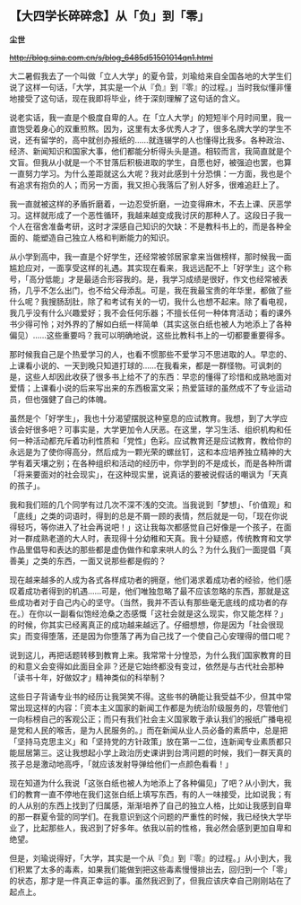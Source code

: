 ## 【大四学长碎碎念】从「负」到「零」

**尘世**

~~http://blog.sina.com.cn/s/blog_6485d51501014qn1.html~~

大二暑假我去了一个叫做「立人大学」的夏令营，刘瑜给来自全国各地的大学生们说了这样一句话，「大学，其实是一个从『负』到『零』的过程。」当时我似懂非懂地接受了这句话，现在我即将毕业，终于深刻理解了这句话的含义。

说老实话，我一直是个极度自卑的人。在「立人大学」的短短半个月时间里，我一直饱受着身心的双重煎熬。因为，这里有太多优秀人才了，很多名牌大学的学生不说，还有留学的，高中就创办报纸的……就连辍学的人也懂得比我多。各种政治、经济、新闻知识和国家大事，他们都能分析得头头是道。相较而言，我简直就是个文盲。但我从小就是一个不甘落后积极进取的学生，自愿也好，被强迫也罢，也算一直努力学习。为什么差距就这么大呢？我对此感到十分恐惧：一方面，我也是个有追求有抱负的人；而另一方面，我又担心我落后了别人好多，很难追赶上了。

我一直就被这样的矛盾折磨着，一边忍受折磨，一边变得麻木，不去上课、厌恶学习。这样就形成了一个恶性循环，我越来越变成我讨厌的那种人了。这段日子我一个人在宿舍准备考研，这时才深感自己知识的欠缺：不是教科书上的，而是各种全面的、能塑造自己独立人格和判断能力的知识。

从小学到高中，我一直是个好学生，还经常被邻居家拿来当做榜样，那时候我一面尴尬应对，一面享受这样的礼遇。其实现在看来，我远远配不上「好学生」这个称号，「高分低能」才是最适合形容我的。是，我学习成绩是很好，作文也经常被表扬，几乎不怎么出门，也不给父母添乱。可是，我在我最宝贵的年华里，都做了些什么呢？我搜肠刮肚，除了和考试有关的一切，我什么也想不起来。除了看电视，我几乎没有什么兴趣爱好；我不会任何乐器；不擅长任何一种体育活动；看的课外书少得可怜；对外界的了解如白纸一样简单（其实这张白纸也被人为地添上了各种偏见）……这些重要吗？我可以明确地说，这些比教科书上的一切都要重要得多。

那时候我自己是个热爱学习的人，也看不惯那些不爱学习不思进取的人。早恋的、上课看小说的、一天到晚只知道打球的……在我看来，都是一群怪物。可讽刺的是，这些人却因此收获了很多书上给不了的东西：早恋的懂得了珍惜和成熟地面对爱情；上课看小说的后来写出来的东西极富文采；热爱篮球的虽然成不了专业运动员，但也强健了自己的体魄。

虽然是个「好学生」，我也十分渴望摆脱这种窒息的应试教育。我想，到了大学应该会好很多吧？可事实是，大学更加令人厌恶。在这里，学习生活、组织机构和任何一种活动都充斥着功利性质和「党性」色彩。应试教育还是应试教育，教给你的永远是为了使你得高分，然后成为一颗光荣的螺丝钉，这和本应培养独立精神的大学有着天壤之别；在各种组织和活动的经历中，你学到的不是成长，而是各种所谓「将来要面对的社会现实」，在这种现实里，说真话的要被说假话的嘲讽为「天真的孩子」。

我和我们班的几个同学有过几次不深不浅的交流。当我说到「梦想」、「价值观」和「底线」之类的词语时，得到的总是不屑一顾的表情，然后就是一句，「现在你说得轻巧，等你进入了社会再说吧！」这让我每次都感觉自己好像是一个孩子，在面对一群成熟老道的大人时，表现得十分幼稚和天真。我十分疑惑，传统教育和文学作品里倡导和表达的那些都是虚伪做作和拿来哄人的么？为什么我们一面提倡「真善美」之类的东西，一面又说那些都是假的？

现在越来越多的人成为各式各样成功者的拥趸，他们渴求着成功者的经验，他们感叹着成功者得到的机遇……可是，他们唯独忽略了最不应该忽略的东西，那就是这些成功者对于自己内心的坚守。（当然，我并不否认有那些毫无底线的成功者的存在。）在你以一副看似饱经沧桑之态感慨「这社会就是这么现实，你又能怎样？」的时候，你其实已经离真正的成功越来越远了。仔细想想，你是因为「社会很现实」而变得堕落，还是因为你堕落了再为自己找了一个使自己心安理得的借口呢？

说到这儿，再把话题转移到教育上来。我常常十分惶恐，为什么我们国家教育的目的和意义会变得如此面目全非？还是它始终都没有变过，依然是与古代社会那种「读书十年，好做奴才」精神类似的科举制？

这些日子背诵专业书的经历让我哭笑不得。这些书的确能让我受益不少，但其中常常出现这样的内容：「资本主义国家的新闻工作都是为统治阶级服务的，尽管他们一向标榜自己的客观公正；而只有我们社会主义国家敢于承认我们的报纸广播电视是党和人民的喉舌，是为人民服务的。」而在新闻从业人员必备的素质中，总是把「坚持马克思主义」和「坚持党的方针政策」放在第一二位，连新闻专业素质都只能屈居第三。这让我想起小学上政治历史课讲到台湾问题的时候，我们一群天真的孩子总是激动地高呼，「就应该发射导弹给他们一点颜色看看！」

现在知道为什么我说「这张白纸也被人为地添上了各种偏见」了吧？从小到大，我们的教育一直不停地在我们这张白纸上填写东西，有的人一味接受，比如说我；有的人从别的东西上找到了归属感，渐渐培养了自己的独立人格，比如让我感到自卑的那一群夏令营的同学们。在我意识到这个问题的严重性的时候，我已经快大学毕业了，比起那些人，我迟到了好多年。依我以前的性格，我必然会感到更加自卑和绝望。

但是，刘瑜说得好，「大学，其实是一个从『负』到『零』的过程。」从小到大，我们积累了太多的毒素，如果我们能做到把这些毒素慢慢排出去，回归到一个「零」的状态，那才是一件真正幸运的事。虽然我迟到了，但我应该庆幸自己刚刚站在了起点上。
